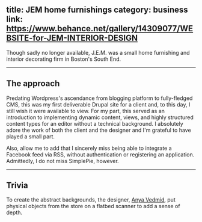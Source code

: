 title: JEM home furnishings
category: business
link: https://www.behance.net/gallery/14309077/WEBSITE-for-JEM-INTERIOR-DESIGN
-----------------

Though sadly no longer available, J.E.M. was a small home furnishing and interior decorating firm in Boston's South End.

-----------------

## The approach

Predating Wordpress's ascendance from blogging platform to fully-fledged CMS, this was my first deliverable Drupal site for a client and, to this day, I still wish it were available to view. For my part, this served as an introduction to implementing dynamic content, views, and highly structured content types for an editor without a technical background. I absolutely adore the work of both the client and the designer and I'm grateful to have played a small part.

Also, allow me to add that I sincerely miss being able to integrate a Facebook feed via RSS, without authentication or registering an application. Admittedly, I do not miss SimplePie, however.

-----------------

## Trivia

To create the abstract backgrounds, the designer, [Anya Vedmid](http://anyavedmid.com), put physical objects from the store on a flatbed scanner to add a sense of depth.